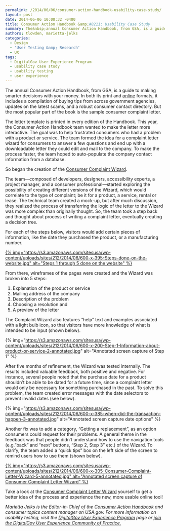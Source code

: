 ```yaml
---
permalink: /2014/06/06/consumer-action-handbook-usability-case-study/
layout: post
date: 2014-06-06 10:00:32 -0400
title: Consumer Action Handbook &amp;#8211; Usability Case Study
summary: The&nbsp;annual Consumer Action Handbook, from GSA, is a guide to making smarter decisions with your money. In both its print and online formats, it includes a compilation of buying tips from across government agencies, updates on the latest scams, and a robust consumer contact directory. But the most popular part of the book is the
authors: tlowden, marietta-jelks
categories:
  - Design
  - 'User Testing &amp; Research'
  - UX
tags:
  - DigitalGov User Experience Program
  - usability case study
  - usability testing
  - user experience
---
```


The annual Consumer Action Handbook, from GSA, is a guide to making smarter decisions with your money. In both its print and [online](http://www.google.com/url?q=http%3A%2F%2Fwww.usa.gov%2Ftopics%2Fconsumer%2Fconsumer-action-handbook-online.shtml&sa=D&sntz=1&usg=AFQjCNE1ZeNPLvgmPJLm_pcswvu0_ofBig) formats, it includes a compilation of buying tips from across government agencies, updates on the latest scams, and a robust consumer contact directory. But the most popular part of the book is the sample consumer complaint letter.

The letter template is printed in every edition of the Handbook. This year, the Consumer Action Handbook team wanted to make the letter more interactive. The goal was to help frustrated consumers who had a problem with a product or service. The team formed the idea for a complaint letter wizard  for consumers to answer a few questions and end up with a downloadable letter they could edit and mail to the company. To make the process faster, the team hoped to auto-populate the company contact information from a database.

So began the creation of the [Consumer Complaint Wizard](http://www.google.com/url?q=http%3A%2F%2Fwww.usa.gov%2Ftopics%2Fconsumer%2Fcomplaint%2Fcomplaint-letter-wizard.shtml&sa=D&sntz=1&usg=AFQjCNE1DoDM-YWX_odFdsDH8WXsYmW-zw).

The team—composed of developers, designers, accessibility experts, a project manager, and a consumer professional—started exploring the possibility of creating different versions of the Wizard, which would correlate to the type of complaint; be it for a product, a service, rental or lease. The technical team created a mock-up, but after much discussion, they realized the process of transferring the logic of the letter to the Wizard was more complex than originally thought. So, the team took a step back and thought about process of writing a complaint letter, eventually creating a decision tree.

For each of the steps below, visitors would add certain pieces of information, like the date they purchased the product, or a manufacturing number.

[{% img="https://s3.amazonaws.com/sitesusa/wp-content/uploads/sites/212/2014/06/600-x-395-Steps-done-on-the-website.jpg" alt="Steps 1 through 5 done on the website" %}](https://s3.amazonaws.com/sitesusa/wp-content/uploads/sites/212/2014/06/933-x-614-Steps-done-on-the-website.jpg)

From there, wireframes of the pages were created and the Wizard was broken into 5 steps:

  1. Explanation of the product or service
  2. Mailing address of the company
  3. Description of the problem
  4. Choosing a resolution and
  5. A preview of the letter

The Complaint Wizard also features “help” text and examples associated with a light bulb icon, so that visitors have more knowledge of what is intended to be input (shown below).

{% img="https://s3.amazonaws.com/sitesusa/wp-content/uploads/sites/212/2014/06/600-x-200-Step-1-Information-about-product-or-service-2-annotated.jpg" alt="Annotated screen capture of Step 1" %}

After five months of refinement, the Wizard was tested internally. The results included valuable feedback, both positive and negative. For instance, several people noted that the purchase date for a product shouldn’t be able to be dated for a future time, since a complaint letter would only be necessary for something purchased in the past. To solve this problem, the team created error messages with the date selectors to prevent invalid dates (see below).

{% img="https://s3.amazonaws.com/sitesusa/wp-content/uploads/sites/212/2014/06/600-x-385-when-did-the-transaction-happen-3-annotated.jpg" alt="Annotated screen capture date options" %}

Another fix was to add a category, “Getting a replacement”, as an option consumers could request for their problems. A general theme in the feedback was that people didn’t understand how to use the navigation tools (e.g.”back” and “next” buttons, “Step 2, Step 3” etc.) of the Wizard. To clarify, the team added a “quick tips” box on the left side of the screen to remind users how to use them (shown below).

[{% img="https://s3.amazonaws.com/sitesusa/wp-content/uploads/sites/212/2014/06/600-x-305-Consumer-Complaint-Letter-Wizard-5-annotated.jpg" alt="Annotated screen capture of Consumer Complaint Letter Wizard" %}](https://s3.amazonaws.com/sitesusa/wp-content/uploads/sites/212/2014/06/945-x-480-Consumer-Complaint-Letter-Wizard-5-annotated.jpg)

Take a look at the [Consumer Complaint Letter Wizard](http://www.google.com/url?q=http%3A%2F%2Fwww.usa.gov%2Ftopics%2Fconsumer%2Fcomplaint%2Fcomplaint-letter-wizard.shtml&sa=D&sntz=1&usg=AFQjCNE1DoDM-YWX_odFdsDH8WXsYmW-zw) yourself to get a better idea of the process and experience the new, more usable online tool!

_Marietta Jelks is the Editor-in-Chief of the [Consumer Action Handbook](http://www.google.com/url?q=http%3A%2F%2Fwww.usa.gov%2Ftopics%2Fconsumer%2Fconsumer-action-handbook-online.shtml&sa=D&sntz=1&usg=AFQjCNE1ZeNPLvgmPJLm_pcswvu0_ofBig) and consumer topics content manager on USA.gov. For more information on usability testing, visit the [DigitalGov User Experience Program](http://www.google.com/url?q=http%3A%2F%2Fwww.WHATEVER%2Fresources%2Fdigitalgov-user-experience-program%2F&sa=D&sntz=1&usg=AFQjCNGNi46xqPfRqRfFLwkIBFybj_ngAQ) page or [join the DigitalGov User Experience Community of Practice.](https://www.WHATEVER/communities/federal-user-experience-community-of-practice/)_